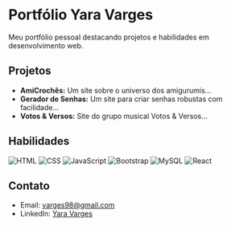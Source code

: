 # Portfólio Yara Varges
Meu portfólio pessoal destacando projetos e habilidades em desenvolvimento web.

## Projetos
- **AmiCrochês:**
  Um site sobre o universo dos amigurumis...
- **Gerador de Senhas:**
  Um site para criar senhas robustas com facilidade...
- **Votos & Versos:**
  Site do grupo musical Votos & Versos...
## Habilidades

![HTML](https://img.shields.io/badge/HTML5-E34F26?logo=html5&logoColor=white)
![CSS](https://img.shields.io/badge/CSS3-1572B6?logo=css3&logoColor=white)
![JavaScript](https://img.shields.io/badge/JavaScript-F7DF1E?logo=javascript&logoColor=black)
![Bootstrap](https://img.shields.io/badge/Bootstrap-563D7C?logo=bootstrap&logoColor=white)
![MySQL](https://img.shields.io/badge/MySQL-4479A1?logo=mysql&logoColor=white)
![React](https://img.shields.io/badge/React-61DAFB?logo=react&logoColor=white)


## Contato
- Email: varges98@gmail.com
- LinkedIn: [Yara Varges](https://www.linkedin.com/in/yara-varges-523887144/)

  


